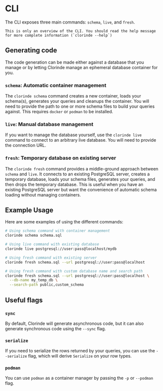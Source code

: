 # CLI
The CLI exposes three main commands: `schema`, `live`, and `fresh`.

```admonish note
This is only an overview of the CLI. You should read the help message for more complete information (`clorinde --help`)
```

## Generating code
The code generation can be made either against a database that you manage or by letting Clorinde manage an ephemeral database container for you.

### `schema`: Automatic container management
The `clorinde schema` command creates a new container, loads your schema(s), generates your queries and cleanups the container. You will need to provide the path to one or more schema files to build your queries against. This requires `docker` or `podman` to be installed.

### `live`: Manual database management
If you want to manage the database yourself, use the `clorinde live` command to connect to an arbitrary live database. You will need to provide the connection URL.

### `fresh`: Temporary database on existing server
The `clorinde fresh` command provides a middle-ground approach between `schema` and `live`. It connects to an existing PostgreSQL server, creates a temporary database, loads your schema files, generates your queries, and then drops the temporary database. This is useful when you have an existing PostgreSQL server but want the convenience of automatic schema loading without managing containers.

## Example Usage

Here are some examples of using the different commands:

```bash
# Using schema command with container management
clorinde schema schema.sql

# Using live command with existing database
clorinde live postgresql://user:pass@localhost/mydb

# Using fresh command with existing server
clorinde fresh schema.sql --url postgresql://user:pass@localhost

# Using fresh command with custom database name and search path
clorinde fresh schema.sql --url postgresql://user:pass@localhost \
  --db-name my_temp_db \
  --search-path public,custom_schema
```

## Useful flags
### `sync`
By default, Clorinde will generate asynchronous code, but it can also generate synchronous code using the `--sync` flag.

### `serialize`
If you need to serialize the rows returned by your queries, you can use the `--serialize` flag, which will derive `Serialize` on your row types.

### `podman`
You can use `podman` as a container manager by passing the `-p` or `--podman` flag.
